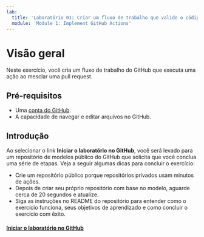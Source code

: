 ```yaml
---
lab:
  title: 'Laboratório 01: Criar um fluxo de trabalho que valide o código em um pull request'
  module: 'Module 1: Implement GitHub Actions'
---
```


# Visão geral

Neste exercício, você cria um fluxo de trabalho do GitHub que executa uma ação ao mesclar uma pull request.

## Pré-requisitos

* Uma [conta do GitHub](https://github.com?azure-portal=true).
* A capacidade de navegar e editar arquivos no GitHub.

## Introdução

Ao selecionar o link **Iniciar o laboratório no GitHub**, você será levado para um repositório de modelos público do GitHub que solicita que você conclua uma série de etapas. Veja a seguir algumas dicas para concluir o exercício:

* Crie um repositório público porque repositórios privados usam minutos de ações.
* Depois de criar seu próprio repositório com base no modelo, aguarde cerca de 20 segundos e atualize.
* Siga as instruções no README do repositório para entender como o exercício funciona, seus objetivos de aprendizado e como concluir o exercício com êxito.

#### [Iniciar o laboratório no GitHub](https://github.com/skills/hello-github-actions)
